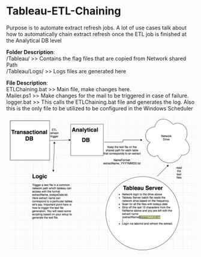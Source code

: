 # Tableau-ETL-Chaining
Purpose is to automate extract refresh jobs. A lot of use cases talk about how to automatically chain extract refresh once the ETL job is finished at the Analytical DB level

**Folder Description**:<br/>
/Tableau/ >> Contains the flag files that are copied from Network shared Path<br/>
/Tableau/Logs/ >> Logs files are generated here<br/>

**File Description**:<br/>
ETLChaining.bat >> Main file, make changes here.<br/>
Mailer.ps1 >> Make changes for the mail to be triggered in case of failure.<br/>
logger.bat >> This calls the ETLChaining.bat file and generates the log. Also this is the only file to be utilized to be configured in the Windows Scheduler<br/>


![](Overview.jpeg)

